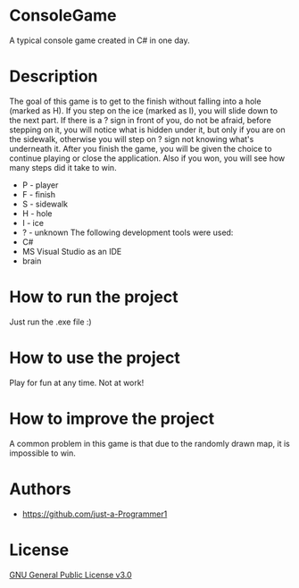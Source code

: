 # ConsoleGame
A typical console game created in C# in one day.

# Description
The goal of this game is to get to the finish without falling into a hole (marked as H).
If you step on the ice (marked as I), you will slide down to the next part.
If there is a ? sign in front of you, do not be afraid, before stepping on it, you will notice what is hidden under it, but only if you are on the sidewalk, otherwise you will step on ? sign not knowing what's underneath it.
After you finish the game, you will be given the choice to continue playing or close the application. Also if you won, you will see how many steps did it take to win.
- P - player
- F - finish
- S - sidewalk
- H - hole
- I - ice
- ? - unknown
The following development tools were used:
- C#
- MS Visual Studio as an IDE
- brain

# How to run the project
Just run the .exe file :)

# How to use the project
Play for fun at any time. Not at work!

# How to improve the project
A common problem in this game is that due to the randomly drawn map, it is impossible to win.

# Authors
- https://github.com/just-a-Programmer1

# License
[GNU General Public License v3.0](LICENSE)
